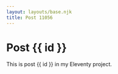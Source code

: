 ```yaml
---
layout: layouts/base.njk
title: Post 11056
---
```


# Post {{ id }}

This is post {{ id }} in my Eleventy project.
